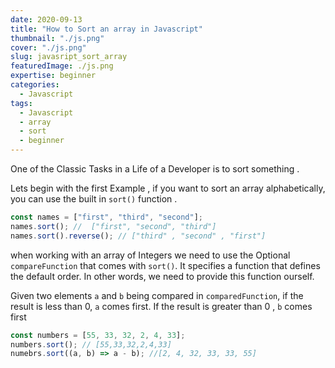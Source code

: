 ```yaml
---
date: 2020-09-13
title: "How to Sort an array in Javascript"
thumbnail: "./js.png"
cover: "./js.png"
slug: javasript_sort_array
featuredImage: ./js.png
expertise: beginner
categories:
  - Javascript
tags:
  - Javascript
  - array
  - sort
  - beginner
---
```


One of the Classic Tasks in a Life of a Developer is to sort something .

Lets begin with the first Example , if you want to sort an array alphabetically, you can use the built in `sort()` function .

```js
const names = ["first", "third", "second"];
names.sort(); //  ["first", "second", "third"]
names.sort().reverse(); // ["third" , "second" , "first"]
```

when working with an array of Integers we need to use the Optional `compareFunction` that comes with `sort()`. It specifies a function that defines the default order. In other words, we need to provide this function ourself.

Given two elements `a` and `b` being compared in `comparedFunction`, if the result is less than 0, `a` comes first. If the result is greater than 0 , `b` comes first

```js
const numbers = [55, 33, 32, 2, 4, 33];
numbers.sort(); // [55,33,32,2,4,33]
numebrs.sort((a, b) => a - b); //[2, 4, 32, 33, 33, 55]
```
